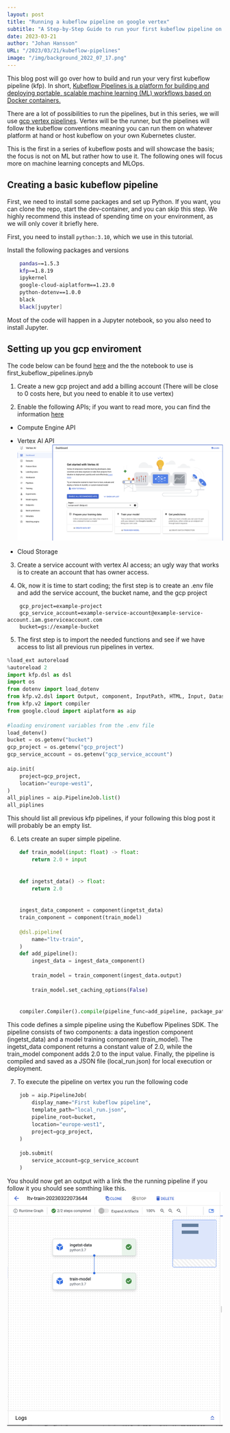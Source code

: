 ```yaml
---
layout: post 
title: "Running a kubeflow pipeline on google vertex"
subtitle: "A Step-by-Step Guide to run your first kubeflow pipeline on google vertex"
date: 2023-03-21
author: "Johan Hansson"
URL: "/2023/03/21/kubeflow-pipelines"
image: "/img/background_2022_07_17.png"
---
```


This blog post will go over how to build and run your very first kubeflow pipeline (kfp). In short, [Kubeflow Pipelines is a platform for building and deploying portable, scalable machine learning (ML) workflows based on Docker containers.](https://www.kubeflow.org/docs/components/pipelines/v1/introduction/)

There are a lot of possibilities to run the pipelines, but in this series, we will use [gcp vertex pipelines](https://cloud.google.com/vertex-ai/docs/pipelines/introduction). Vertex will be the runner, but the pipelines will follow the kubeflow conventions meaning you can run them on whatever platform at hand or host kubeflow on your own Kubernetes cluster. 

This is the first in a series of kubeflow posts and will showcase the basis; the focus is not on ML but rather how to use it. The following ones will focus more on machine learning concepts and MLOps. 

## Creating a basic kubeflow pipeline

First, we need to install some packages and set up Python. If you want, you can clone the repo, start the dev-container, and you can skip this step. We highly recommend this instead of spending time on your environment, as we will only cover it briefly here.

First, you need to install `python:3.10`, which we use in this tutorial. 

Install the following packages and versions
```bash
    pandas==1.5.3
    kfp==1.8.19
    ipykernel
    google-cloud-aiplatform==1.23.0
    python-dotenv==1.0.0
    black 
    black[jupyter]
```

Most of the code will happen in a Jupyter notebook, so you also need to install Jupyter.

## Setting up you gcp enviroment

The code below can be found [here](https://github.com/Njorda/kubeflow-pipelines) and the the notebook to use is first_kubeflow_pipelines.ipnyb

1. Create a new gcp project and add a billing account (There will be close to 0 costs here, but you need to enable it to use vertex)

2. Enable the following APIs; if you want to read more, you can find the information [here](https://cloud.google.com/vertex-ai/docs/pipelines/configure-project)
- Compute Engine API
- Vertex AI API ![Enable vertex](/img/enable_vertex.png)


- Cloud Storage

3. Create a service account with vertex AI access; an ugly way that works is to create an account that has owner access.

4. Ok, now it is time to start coding; the first step is to create an .env file and add the service account, the bucket name, and the gcp project
```env
    gcp_project=example-project
    gcp_service_account=example-service-account@example-service-account.iam.gserviceaccount.com
    bucket=gs://example-bucket
```

5. The first step is to import the needed functions and see if we have access to list all previous run pipelines in vertex.
```python 
%load_ext autoreload
%autoreload 2
import kfp.dsl as dsl
import os
from dotenv import load_dotenv
from kfp.v2.dsl import Output, component, InputPath, HTML, Input, Dataset
from kfp.v2 import compiler
from google.cloud import aiplatform as aip

#loading enviroment variables from the .env file
load_dotenv()
bucket = os.getenv("bucket")
gcp_project = os.getenv("gcp_project")
gcp_service_account = os.getenv("gcp_service_account")

aip.init(
    project=gcp_project,
    location="europe-west1",
)
all_piplines = aip.PipelineJob.list()
all_piplines
```

This should list all previous kfp pipelines, if your following this blog post it will probably be an empty list. 


6. Lets create an super simple pipeline. 
```python 
    def train_model(input: float) -> float:
        return 2.0 + input


    def ingetst_data() -> float:
        return 2.0


    ingest_data_component = component(ingetst_data)
    train_component = component(train_model)

    @dsl.pipeline(
        name="ltv-train",
    )
    def add_pipeline():
        ingest_data = ingest_data_component()

        train_model = train_component(ingest_data.output)

        train_model.set_caching_options(False)


    compiler.Compiler().compile(pipeline_func=add_pipeline, package_path="local_run.json")
```
This code defines a simple pipeline using the Kubeflow Pipelines SDK. The pipeline consists of two components: a data ingestion component (ingetst_data) and a model training component (train_model). The ingetst_data component returns a constant value of 2.0, while the train_model component adds 2.0 to the input value. Finally, the pipeline is compiled and saved as a JSON file (local_run.json) for local execution or deployment.


7. To execute the pipeline on vertex you run the following code
```python
    job = aip.PipelineJob(
        display_name="First kubeflow pipeline",
        template_path="local_run.json",
        pipeline_root=bucket,
        location="europe-west1",
        project=gcp_project,
    )

    job.submit(
        service_account=gcp_service_account
    )
```

You should now get an output with a link the the running pipeline if you follow it you should see somthing like this. ![vertex output](/img/vertex_pipeline.png)